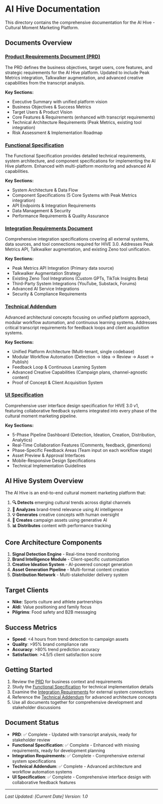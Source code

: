 # AI Hive Documentation

This directory contains the comprehensive documentation for the AI Hive - Cultural Moment Marketing Platform.

## Documents Overview

### [Product Requirements Document (PRD)](./PRD.md)

The PRD defines the business objectives, target users, core features, and strategic requirements for the AI Hive platform. Updated to include Peak Metrics integration, Talkwalker augmentation, and advanced creative capabilities from the transcript analysis.

**Key Sections:**

- Executive Summary with unified platform vision
- Business Objectives & Success Metrics
- Target Users & Product Vision
- Core Features & Requirements (enhanced with transcript requirements)
- Technical Architecture Requirements (Peak Metrics, existing tool integration)
- Risk Assessment & Implementation Roadmap

### [Functional Specification](./functional-specification.md)

The Functional Specification provides detailed technical requirements, system architecture, and component specifications for implementing the AI Hive platform. Enhanced with multi-platform monitoring and advanced AI capabilities.

**Key Sections:**

- System Architecture & Data Flow
- Component Specifications (5 Core Systems with Peak Metrics integration)
- API Endpoints & Integration Requirements
- Data Management & Security
- Performance Requirements & Quality Assurance

### [Integration Requirements Document](./integration-requirements.md)

Comprehensive integration specifications covering all external systems, data sources, and tool connections required for HIVE 3.0. Addresses Peak Metrics API, Talkwalker augmentation, and existing Zeno tool unification.

**Key Sections:**

- Peak Metrics API Integration (Primary data source)
- Talkwalker Augmentation Strategy
- Existing Zeno Tool Integrations (Custom GPTs, TikTok Insights Beta)
- Third-Party System Integrations (YouTube, Substack, Forums)
- Advanced AI Service Integrations
- Security & Compliance Requirements

### [Technical Addendum](./technical-addendum.md)

Advanced architectural concepts focusing on unified platform approach, modular workflow automation, and continuous learning systems. Addresses critical transcript requirements for feedback loops and client acquisition systems.

**Key Sections:**

- Unified Platform Architecture (Multi-tenant, single codebase)
- Modular Workflow Automation (Detection → Idea → Review → Asset → Publish)
- Feedback Loop & Continuous Learning System
- Advanced Creative Capabilities (Campaign plans, channel-agnostic content)
- Proof of Concept & Client Acquisition System

### [UI Specification](./ui-specification.md)

Comprehensive user interface design specification for HIVE 3.0 v1, featuring collaborative feedback systems integrated into every phase of the cultural moment marketing pipeline.

**Key Sections:**

- 5-Phase Pipeline Dashboard (Detection, Ideation, Creation, Distribution, Analytics)
- Real-Time Collaboration Features (Comments, feedback, @mentions)
- Phase-Specific Feedback Areas (Team input on each workflow stage)
- Asset Preview & Approval Interfaces
- Mobile-Responsive Design Specifications
- Technical Implementation Guidelines

## AI Hive System Overview

The AI Hive is an end-to-end cultural moment marketing platform that:

1. **🔍 Detects** emerging cultural trends across digital channels
2. **🧠 Analyzes** brand-trend relevance using AI intelligence
3. **💡 Generates** creative concepts with human oversight
4. **🎨 Creates** campaign assets using generative AI
5. **📊 Distributes** content with performance tracking

## Core Architecture Components

1. **Signal Detection Engine** - Real-time trend monitoring
2. **Brand Intelligence Module** - Client-specific customization
3. **Creative Ideation System** - AI-powered concept generation
4. **Asset Generation Pipeline** - Multi-format content creation
5. **Distribution Network** - Multi-stakeholder delivery system

## Target Clients

- **Nike**: Sports culture and athlete partnerships
- **Aldi**: Value positioning and family focus
- **Pilgrims**: Food safety and B2B messaging

## Success Metrics

- **Speed**: <4 hours from trend detection to campaign assets
- **Quality**: >95% brand compliance rate
- **Accuracy**: >80% trend prediction accuracy
- **Satisfaction**: >4.5/5 client satisfaction score

## Getting Started

1. Review the [PRD](./PRD.md) for business context and requirements
2. Study the [Functional Specification](./functional-specification.md) for technical implementation details
3. Examine the [Integration Requirements](./integration-requirements.md) for external system connections
4. Reference the [Technical Addendum](./technical-addendum.md) for advanced architecture concepts
5. Use all documents together for comprehensive development and stakeholder discussions

## Document Status

- **PRD**: ✅ Complete - Updated with transcript analysis, ready for stakeholder review
- **Functional Specification**: ✅ Complete - Enhanced with missing requirements, ready for development planning
- **Integration Requirements**: ✅ Complete - Comprehensive external system specifications
- **Technical Addendum**: ✅ Complete - Advanced architecture and workflow automation systems
- **UI Specification**: ✅ Complete - Comprehensive interface design with collaborative feedback features

---

_Last Updated: [Current Date]_
_Version: 1.0_
